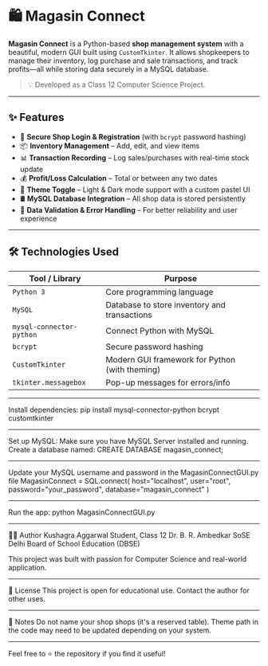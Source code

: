 # 🛍️ Magasin Connect

**Magasin Connect** is a Python-based **shop management system** with a beautiful, modern GUI built using `CustomTkinter`. It allows shopkeepers to manage their inventory, log purchase and sale transactions, and track profits—all while storing data securely in a MySQL database.

> 💡 Developed as a Class 12 Computer Science Project.

---

## ✨ Features

- 🔐 **Secure Shop Login & Registration** (with `bcrypt` password hashing)
- 📦 **Inventory Management** – Add, edit, and view items
- 📊 **Transaction Recording** – Log sales/purchases with real-time stock update
- 💰 **Profit/Loss Calculation** – Total or between any two dates
- 🎨 **Theme Toggle** – Light & Dark mode support with a custom pastel UI
- 🛢️ **MySQL Database Integration** – All shop data is stored persistently
- 🧹 **Data Validation & Error Handling** – For better reliability and user experience

---

## 🛠️ Technologies Used

| Tool / Library       | Purpose                                           |
|----------------------|---------------------------------------------------|
| `Python 3`           | Core programming language                         |
| `MySQL`              | Database to store inventory and transactions      |
| `mysql-connector-python` | Connect Python with MySQL                      |
| `bcrypt`             | Secure password hashing                           |
| `CustomTkinter`      | Modern GUI framework for Python (with theming)    |
| `tkinter.messagebox` | Pop-up messages for errors/info                   |

---

Install dependencies:
pip install mysql-connector-python bcrypt customtkinter

---

Set up MySQL:
Make sure you have MySQL Server installed and running.
Create a database named:
CREATE DATABASE magasin_connect;

---

Update your MySQL username and password in the MagasinConnectGUI.py file
MagasinConnect = SQL.connect(
    host="localhost",
    user="root",
    password="your_password",
    database="magasin_connect"
)

---

Run the app:
python MagasinConnectGUI.py

---

🙋‍♂️ Author
Kushagra Aggarwal
Student, Class 12
Dr. B. R. Ambedkar SoSE
Delhi Board of School Education (DBSE)

This project was built with passion for Computer Science and real-world application.

---

📄 License
This project is open for educational use. Contact the author for other uses.

---

📌 Notes
Do not name your shop shops (it's a reserved table).
Theme path in the code may need to be updated depending on your system.

---

Feel free to ⭐ the repository if you find it useful!
